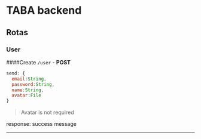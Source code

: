 # TABA backend

## Rotas

### User
####Create
`/user` - **POST**
```javascript
send: {
  email:String,
  password:String,
  name:String,
  avatar:File
}
```
>Avatar is not required

response: success message

---


